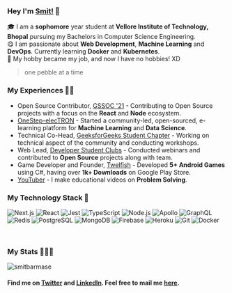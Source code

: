### Hey I'm [Smit!](https://smitbarmase.github.io) 🚀

🎓 I am a **sophomore** year student at **Vellore Institute of Technology, Bhopal** pursuing my Bachelors in Computer Science Engineering. </br>
😋 I am passionate about **Web Development**, **Machine Learning** and **DevOps**. Currently learning **Docker** and **Kubernetes**. </br>
👾 My hobby became my job, and now I have no hobbies! XD </br>

> one pebble at a time

### My Experiences 🙌🏻
- Open Source Contributor, [GSSOC '21](https://gssoc.girlscript.tech/) - Contributing to Open Source projects with a focus on the **React** and **Node** ecosystem.
- [OneStep-elecTRON](https://github.com/OneStep-elecTRON/onestep-electron.github.io) - Started a community-led, open-sourced, e-learning platform for **Machine Learning** and **Data Science**.
- Technical Co-Head, [GeeksforGeeks Student Chapter](https://github.com/GeeksforGeeks-VIT-Bhopal/geeksforgeeks-vit-bhopal.github.io) - Working on technical aspect of the community and conducting workshops.
- Web Lead, [Developer Student Clubs](https://github.com/DSCVITBHOPAL/dscvitbhopal.github.io) - Conducted webinars and contributed to **Open Source** projects along with team.
- Game Developer and Founder, [Twelfish](https://play.google.com/store/apps/dev?id=8640212175044390799&hl=en_IN&gl=US) - Developed **5+ Android Games** using C#, having over **1k+ Downloads** on Google Play Store.
- [YouTuber](https://www.youtube.com/channel/UCNN-8t9vWnL0jydIHMr1KHg) - I make educational videos on **Problem Solving**.

### My Technology Stack 🤗
![Next.js](https://img.shields.io/badge/-Next.js-111?&logo=next.js)
![React](https://img.shields.io/badge/-React-111?&logo=React)
![Jest](https://img.shields.io/badge/-Jest-111?&logo=jest&logoColor=BC1224)
![TypeScript](https://img.shields.io/badge/-TypeScript-111?&logo=typescript)
![Node.js](https://img.shields.io/badge/-Node.js-111?&logo=node.js)
![Apollo](https://img.shields.io/badge/-Apollo-111?&logo=apollo-graphql&logoColor=311C87)
![GraphQL](https://img.shields.io/badge/-GraphQL-111?&logo=graphql&logoColor=E10098)
![Redis](https://img.shields.io/badge/-Redis-111?&logo=redis)
![PostgreSQL](https://img.shields.io/badge/-PostgreSQL-111?&logo=postgresql&logoColor=30648c)
![MongoDB](https://img.shields.io/badge/-MongoDB-111?&logo=mongodb&logoColor=4db33d)
![Firebase](https://img.shields.io/badge/-Firebase-111?&logo=firebase&logoColor=FFCB2B)
![Heroku](https://img.shields.io/badge/-Heroku-111?&logo=heroku&logoColor=645FA1)
![Git](https://img.shields.io/badge/-Git-111?&logo=git&logoColor=E94D2E)
![Docker](https://img.shields.io/badge/-Docker-111?&logo=docker&logoColor=0DB7ED)

<br />

### My Stats 👨🏻‍💻
<img src="https://github-readme-stats.vercel.app/api?username=smitbarmase&layout=compact&hide_title=true&include_all_commits=true" alt="smitbarmase" />

#### Find me on <a href="https://www.twitter.com/smitbarmase">Twitter</a> and <a href="https://www.linkedin.com/in/smitbarmase">LinkedIn</a>. Feel free to mail me <a href="mailto:smitbarmase@outlook.com">here</a>.
